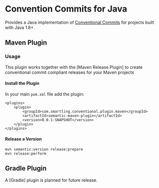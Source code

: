 # Convention Commits for Java

Provides a Java implementation of [Conventional Commits] for projects built
with Java 1.8+.

## Maven Plugin

### Usage

This plugin works together with the [Maven Release Plugin] to create 
conventional commit compliant releases for your Maven projects

#### Install the Plugin

In your main `pom.xml` file add the plugin:

    <plugins>
        <plugin>
            <groupId>com.smartling.conventional.plugin.maven</groupId>
            <artifactId>semantic-maven-plugin</artifactId>
            <version>0.0.1-SNAPSHOT</version>
        </plugin>
    </plugins>
    
#### Release a Version

    mvn semantic:version release:prepare
    mvn release:perform

## Gradle Plugin

A [Gradle] plugin is planned for future release.











[Conventional Commits]: https://www.conventionalcommits.org/en/v1.0.0/
